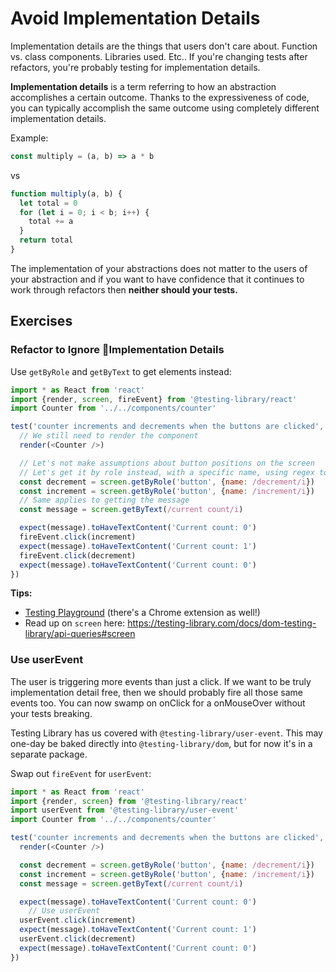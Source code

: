 # Avoid Implementation Details

Implementation details are the things that users don't care about. Function vs. class components. Libraries used. Etc.. If you're changing tests after refactors, you're probably testing for implementation details.

**Implementation details** is a term referring to how an abstraction accomplishes a certain outcome. Thanks to the expressiveness of code, you can typically accomplish the same outcome using completely different implementation details.



Example:

```javascript
const multiply = (a, b) => a * b
```

vs

```javascript
function multiply(a, b) {
  let total = 0
  for (let i = 0; i < b; i++) {
    total += a
  }
  return total
}
```

The implementation of your abstractions does not matter to the users of your abstraction and if you want to have confidence that it continues to work through refactors then **neither should your tests.**



## Exercises

### Refactor to Ignore Implementation Details

Use `getByRole` and `getByText` to get elements instead:

```javascript
import * as React from 'react'
import {render, screen, fireEvent} from '@testing-library/react'
import Counter from '../../components/counter'

test('counter increments and decrements when the buttons are clicked', () => {
  // We still need to render the component
  render(<Counter />)

  // Let's not make assumptions about button positions on the screen
  // Let's get it by role instead, with a specific name, using regex to ignore case
  const decrement = screen.getByRole('button', {name: /decrement/i})
  const increment = screen.getByRole('button', {name: /increment/i})
  // Same applies to getting the message
  const message = screen.getByText(/current count/i)

  expect(message).toHaveTextContent('Current count: 0')
  fireEvent.click(increment)
  expect(message).toHaveTextContent('Current count: 1')
  fireEvent.click(decrement)
  expect(message).toHaveTextContent('Current count: 0')
})

```

**Tips:**

- [Testing Playground](https://testing-playground.com/) (there's a Chrome extension as well!)
- Read up on `screen` here: https://testing-library.com/docs/dom-testing-library/api-queries#screen



### Use userEvent

The user is triggering more events than just a click. If we want to be truly implementation detail free, then we should probably fire all those same events too. You can now swamp on onClick for a onMouseOver without your tests breaking.

Testing Library has us covered with `@testing-library/user-event`. This may one-day be baked directly into `@testing-library/dom`, but for now it's in a separate package.

Swap out `fireEvent` for `userEvent`:

```javascript
import * as React from 'react'
import {render, screen} from '@testing-library/react'
import userEvent from '@testing-library/user-event'
import Counter from '../../components/counter'

test('counter increments and decrements when the buttons are clicked', () => {
  render(<Counter />)

  const decrement = screen.getByRole('button', {name: /decrement/i})
  const increment = screen.getByRole('button', {name: /increment/i})
  const message = screen.getByText(/current count/i)

  expect(message).toHaveTextContent('Current count: 0')
	// Use userEvent
  userEvent.click(increment)
  expect(message).toHaveTextContent('Current count: 1')
  userEvent.click(decrement)
  expect(message).toHaveTextContent('Current count: 0')
})

```

